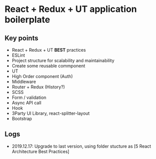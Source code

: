 # React + Redux + UT application boilerplate


## Key points
- React + Redux + UT **BEST** practices
- ESLint
- Project structure for scalability and maintainability
- Create some reusable commponent 
- UT
- High Order component (Auth)
- Middleware
- Router + Redux (History?)
- SCSS
- Form / validation
- Async API call
- Hook
- 3Party UI Library, react-splitter-layout
- Bootstrap

## Logs
- 2019.12.17: Upgrade to last version, using folder stucture as [5 React Architecture Best Practices]




